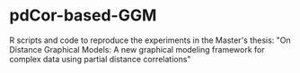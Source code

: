 # pdCor-based-GGM
R scripts and code to reproduce the experiments in the Master's thesis: "On Distance Graphical Models: A new graphical modeling framework for complex data using partial distance correlations"

